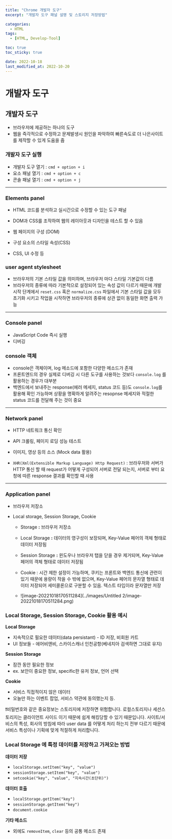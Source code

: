 ```yaml
---
title: "Chrome 개발자 도구"
excerpt: "개발자 도구 패널 설명 및 스토리지 저장방법"

categories:
  - HTML
tags:
  - [HTML, Develop-Tool]

toc: true
toc_sticky: true

date: 2022-10-18
last_modified_at: 2022-10-20
---
```


# 개발자 도구

## 개발자 도구

- 브라우저에 제공하는 하나의 도구
- 웹을 즉각적으로 수정하고 문제발생시 원인을 파악하여 빠른속도로 더 나은사이트를 제작할 수 있게 도움을 줌

### 개발자 도구 실행

- 개발자 도구 열기 : `cmd + option + i`
- 요소 패널 열기 : `cmd + option + c`
- 콘솔 패널 열기 : `cmd + option + j`

---

### Elements panel

- HTML 코드를 분석하고 실시간으로 수정할 수 있는 도구 패널
- DOM과 CSS를 조작하여 웹의 레이아웃과 디자인을 테스트 할 수 있음

- 웹 페이지의 구성 (DOM)
- 구성 요소의 스타일 속성(CSS)
- CSS, UI 수정 등

### user agent stylesheet

- 브라우저의 기본 스타일 값을 의미하며, 브라우저 마다 스타일 기본값이 다름
- 브라우저의 종류에 따라 기본적으로 설정되어 있는 속성 값이 다르기 때문에 개발 시작 단계에서 `reset.css` 혹은 `normalize.css` 파일에서 기본 스타일 값을 모두 초기화 시키고 작업을 시작하면 브라우저의 종류에 상관 없이 동일한 화면 출력 가능

---

### Console panel

- JavaScript Code 즉시 실행
- 디버깅

### console 객체

- console은 객체이며, log 메소드에 포함한 다양한 메소드가 존재
- 프론트엔드의 경우 실제로 디버깅 시 다른 도구를 사용하는 것보다 `console.log` 를 활용하는 경우가 대부분
- 백엔드에서 보내주는 response(에러 메세지, status 코드 등)도 `console.log`를 활용해 확인 가능하며 상황을 명확하게 알려주는 resopnse 메세지와 적절한 status 코드를 전달해 주는 것이 중요

---

### Network panel

- HTTP 네트워크 통신 확인
- API 크롤링, 페이지 로딩 성능 테스트
- 이미지, 영상 등의 소스 (Mock data 활용)

- `XHR(Xml(Extensible Markup Language) Http Request)` : 브라우저와 서버가 HTTP 통신 할 때 request가 어떻게 구성되어 서버로 전달 되는지, 서버로 부터 요청에 따른 response 결과를 확인할 때 사용

---

### Application panel

- 브라우저 저장소

- Local storage, Session Storage, Cookie

  - Storage **:** 브라우저 저장소

  - Local Storage **:** 데이터의 영구성이 보장되며, Key-Value 페어의 객체 형태로 데이터 저장됨

  - Session Storage **:** 윈도우나 브라우저 탭을 닫을 경우 제거되며, Key-Value 페어의 객체 형태로 데이터 저장됨

  - Cookie : 시간 제한 설정이 가능하며, 쿠키는 프론트와 백엔드 통신에 관련이 있기 때문에 용량이 작을 수 밖에 없으며, Key-Value 페어의 문자열 형태로 데이터 저장되어 세미콜론으로 구분할 수 있음. 텍스트 타입이라 문자열만 저장
  - ![image-20221018170511284](../images/Untitled 2/image-20221018170511284.png)

### **Local Storage, Session Storage, Cookie 활용 예시**

**Local Storage**

- 지속적으로 필요한 데이터(data persistant) - ID 저장, 비회원 카트
- UI 정보들 - 에어비앤비, 스카이스캐너 인천공항(베네치아 검색하면 그대로 유지)

**Session Storage**

- 잠깐 동안 필요한 정보
- ex. 보안이 중요한 정보, specific한 유저 정보, 언어 선택

**Cookie**

- 서비스 직접적이지 않은 데이터
- 오늘만 하는 이벤트 팝업, 서비스 약관에 동의했는지 등.

❗️비밀번호와 같은 중요정보는 스토리지에 저장하면 위험합니다. 로컬스토리지나 세션스토리지는 클라이언트 사이드 이기 때문에 쉽게 해킹당할 수 있기 때문입니다. 사이트/서비스의 특성, 회사의 방침에 따라 user data 를 어떻게 처리 하는지 전부 다르기 때문에 서비스 특성이나 기획에 맞게 적절하게 처리합니다.

### Local Storage 에 특정 데이터를 저장하고 가져오는 방법

**데이터 저장**

- `localStorage.setItem("key", "value")`
- `sessionStorage.setItem("key", "value")`
- `setcookie("key", "value", "지속시간(초단위)")`

**데이터 호출**

- `localStorage.getItem("key")`
- `sessionStorage.getItem("key")`
- `document.cookie`

**기타 메소드**

- 외에도 `removeItem`, `clear` 등의 공통 메소드 존재
